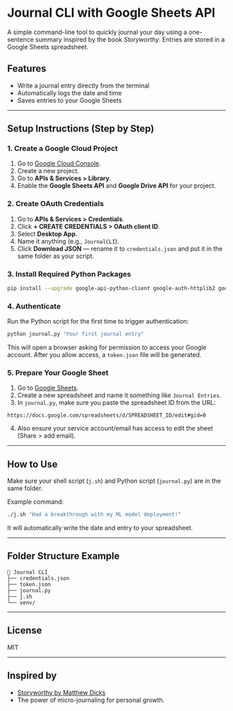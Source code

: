 # Journal CLI with Google Sheets API

A simple command-line tool to quickly journal your day using a one-sentence summary inspired by the book *Storyworthy*. Entries are stored in a Google Sheets spreadsheet.

## Features

* Write a journal entry directly from the terminal
* Automatically logs the date and time
* Saves entries to your Google Sheets

---

## Setup Instructions (Step by Step)

### 1. Create a Google Cloud Project

1. Go to [Google Cloud Console](https://console.cloud.google.com/).
2. Create a new project.
3. Go to **APIs & Services > Library**.
4. Enable the **Google Sheets API** and **Google Drive API** for your project.

### 2. Create OAuth Credentials

1. Go to **APIs & Services > Credentials**.
2. Click **+ CREATE CREDENTIALS > OAuth client ID**.
3. Select **Desktop App**.
4. Name it anything (e.g., `JournalCLI`).
5. Click **Download JSON** — rename it to `credentials.json` and put it in the same folder as your script.

### 3. Install Required Python Packages

```bash
pip install --upgrade google-api-python-client google-auth-httplib2 google-auth-oauthlib
```

### 4. Authenticate

Run the Python script for the first time to trigger authentication:

```bash
python journal.py "Your first journal entry"
```

This will open a browser asking for permission to access your Google account. After you allow access, a `token.json` file will be generated.

### 5. Prepare Your Google Sheet

1. Go to [Google Sheets](https://sheets.google.com/).
2. Create a new spreadsheet and name it something like `Journal Entries`.
3. In `journal.py`, make sure you paste the spreadsheet ID from the URL:

```
https://docs.google.com/spreadsheets/d/SPREADSHEET_ID/edit#gid=0
```

4. Also ensure your service account/email has access to edit the sheet (Share > add email).

---

## How to Use

Make sure your shell script (`j.sh`) and Python script (`journal.py`) are in the same folder.

Example command:

```bash
./j.sh "Had a breakthrough with my ML model deployment!"
```

It will automatically write the date and entry to your spreadsheet.

---

## Folder Structure Example

```
📂 Journal CLI
├── credentials.json
├── token.json
├── journal.py
├── j.sh
└── venv/
```

---

## License

MIT

---

## Inspired by

* [Storyworthy by Matthew Dicks]([https://www.goodreads.com/book/show/38723597-storyworthy](https://www.goodreads.com/book/show/37786022-storyworthy))
* The power of micro-journaling for personal growth.
